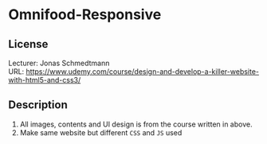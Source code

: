# Omnifood-Responsive

## License

Lecturer: Jonas Schmedtmann <br>
URL: https://www.udemy.com/course/design-and-develop-a-killer-website-with-html5-and-css3/

## Description

1. All images, contents and UI design is from the course written in above. <br>
2. Make same website but different <code>CSS</code> and <code>JS</code> used <br>
